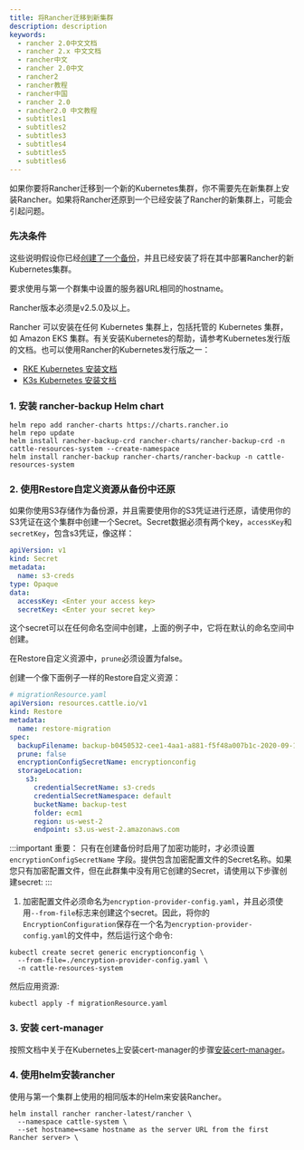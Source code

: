 ```yaml
---
title: 将Rancher迁移到新集群
description: description
keywords:
  - rancher 2.0中文文档
  - rancher 2.x 中文文档
  - rancher中文
  - rancher 2.0中文
  - rancher2
  - rancher教程
  - rancher中国
  - rancher 2.0
  - rancher2.0 中文教程
  - subtitles1
  - subtitles2
  - subtitles3
  - subtitles4
  - subtitles5
  - subtitles6
---
```


如果你要将Rancher迁移到一个新的Kubernetes集群，你不需要先在新集群上安装Rancher。如果将Rancher还原到一个已经安装了Rancher的新集群上，可能会引起问题。

### 先决条件

这些说明假设你已经[创建了一个备份](./../back-up-rancher/_index)，并且已经安装了将在其中部署Rancher的新Kubernetes集群。

要求使用与第一个群集中设置的服务器URL相同的hostname。

Rancher版本必须是v2.5.0及以上。

Rancher 可以安装在任何 Kubernetes 集群上，包括托管的 Kubernetes 集群，如 Amazon EKS 集群。有关安装Kubernetes的帮助，请参考Kubernetes发行版的文档。也可以使用Rancher的Kubernetes发行版之一：

- [RKE Kubernetes 安装文档](/docs/rancher2/installation/_index)
- [K3s Kubernetes 安装文档](/docs/k3s/installation/_index)

### 1. 安装 rancher-backup Helm chart

```
helm repo add rancher-charts https://charts.rancher.io
helm repo update
helm install rancher-backup-crd rancher-charts/rancher-backup-crd -n cattle-resources-system --create-namespace
helm install rancher-backup rancher-charts/rancher-backup -n cattle-resources-system
```

### 2. 使用Restore自定义资源从备份中还原

如果你使用S3存储作为备份源，并且需要使用你的S3凭证进行还原，请使用你的S3凭证在这个集群中创建一个Secret。Secret数据必须有两个key，`accessKey`和`secretKey`，包含s3凭证，像这样：

```yaml
apiVersion: v1
kind: Secret
metadata:
  name: s3-creds
type: Opaque
data:
  accessKey: <Enter your access key>
  secretKey: <Enter your secret key>
```

这个secret可以在任何命名空间中创建，上面的例子中，它将在默认的命名空间中创建。

在Restore自定义资源中，`prune`必须设置为false。

创建一个像下面例子一样的Restore自定义资源：

```yaml
# migrationResource.yaml
apiVersion: resources.cattle.io/v1
kind: Restore
metadata:
  name: restore-migration
spec:
  backupFilename: backup-b0450532-cee1-4aa1-a881-f5f48a007b1c-2020-09-15T07-27-09Z.tar.gz
  prune: false
  encryptionConfigSecretName: encryptionconfig
  storageLocation:
    s3:
      credentialSecretName: s3-creds
      credentialSecretNamespace: default
      bucketName: backup-test
      folder: ecm1
      region: us-west-2
      endpoint: s3.us-west-2.amazonaws.com
```

:::important 重要：
只有在创建备份时启用了加密功能时，才必须设置 `encryptionConfigSecretName` 字段。提供包含加密配置文件的Secret名称。如果您只有加密配置文件，但在此群集中没有用它创建的Secret，请使用以下步骤创建secret:
:::

1. 加密配置文件必须命名为`encryption-provider-config.yaml`，并且必须使用`--from-file`标志来创建这个secret。因此，将你的`EncryptionConfiguration`保存在一个名为`encryption-provider-config.yaml`的文件中，然后运行这个命令:

```
kubectl create secret generic encryptionconfig \
  --from-file=./encryption-provider-config.yaml \
  -n cattle-resources-system
```

然后应用资源:

```
kubectl apply -f migrationResource.yaml
```

### 3. 安装 cert-manager

按照文档中关于在Kubernetes上安装cert-manager的步骤[安装cert-manager](/docs/rancher2/installation/install-rancher-on-k8s/_index#5-install-cert-manager)。

### 4. 使用helm安装rancher

使用与第一个集群上使用的相同版本的Helm来安装Rancher。

```
helm install rancher rancher-latest/rancher \
  --namespace cattle-system \
  --set hostname=<same hostname as the server URL from the first Rancher server> \
```
